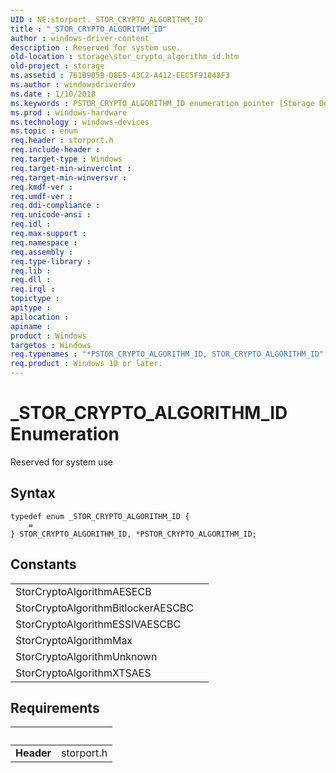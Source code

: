 ```yaml
---
UID : NE:storport._STOR_CRYPTO_ALGORITHM_ID
title : "_STOR_CRYPTO_ALGORITHM_ID"
author : windows-driver-content
description : Reserved for system use.
old-location : storage\stor_crypto_algorithm_id.htm
old-project : storage
ms.assetid : 761B905B-D8E5-43C2-A412-EEC5F91848F3
ms.author : windowsdriverdev
ms.date : 1/10/2018
ms.keywords : PSTOR_CRYPTO_ALGORITHM_ID enumeration pointer [Storage Devices], STOR_CRYPTO_ALGORITHM_ID, storage.stor_crypto_algorithm_id, PSTOR_CRYPTO_ALGORITHM_ID, storport/PSTOR_CRYPTO_ALGORITHM_ID, STOR_CRYPTO_ALGORITHM_ID enumeration [Storage Devices], storport/, _STOR_CRYPTO_ALGORITHM_ID, *PSTOR_CRYPTO_ALGORITHM_ID, storport/STOR_CRYPTO_ALGORITHM_ID
ms.prod : windows-hardware
ms.technology : windows-devices
ms.topic : enum
req.header : storport.h
req.include-header : 
req.target-type : Windows
req.target-min-winverclnt : 
req.target-min-winversvr : 
req.kmdf-ver : 
req.umdf-ver : 
req.ddi-compliance : 
req.unicode-ansi : 
req.idl : 
req.max-support : 
req.namespace : 
req.assembly : 
req.type-library : 
req.lib : 
req.dll : 
req.irql : 
topictype : 
apitype : 
apilocation : 
apiname : 
product : Windows
targetos : Windows
req.typenames : "*PSTOR_CRYPTO_ALGORITHM_ID, STOR_CRYPTO_ALGORITHM_ID"
req.product : Windows 10 or later.
---
```


# _STOR_CRYPTO_ALGORITHM_ID Enumeration
Reserved for system use

## Syntax
````
typedef enum _STOR_CRYPTO_ALGORITHM_ID { 
    = 
} STOR_CRYPTO_ALGORITHM_ID, *PSTOR_CRYPTO_ALGORITHM_ID;
````

## Constants

<table>

<tr>
<td>StorCryptoAlgorithmAESECB</td>
<td></td>
</tr>

<tr>
<td>StorCryptoAlgorithmBitlockerAESCBC</td>
<td></td>
</tr>

<tr>
<td>StorCryptoAlgorithmESSIVAESCBC</td>
<td></td>
</tr>

<tr>
<td>StorCryptoAlgorithmMax</td>
<td></td>
</tr>

<tr>
<td>StorCryptoAlgorithmUnknown</td>
<td></td>
</tr>

<tr>
<td>StorCryptoAlgorithmXTSAES</td>
<td></td>
</tr>
</table>


## Requirements
| &nbsp; | &nbsp; |
| ---- |:---- |
| **Header** | storport.h |